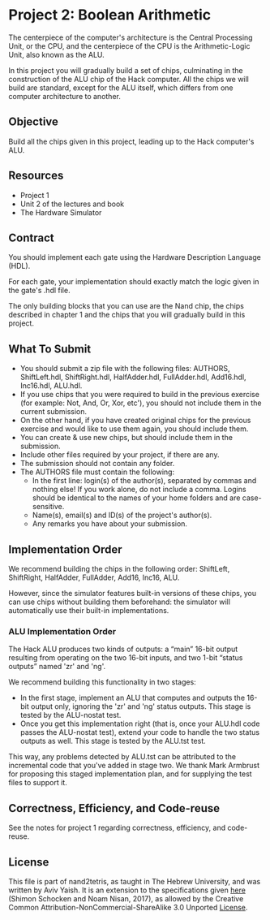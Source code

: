 # Project 2: Boolean Arithmetic

The centerpiece of the computer's architecture is the Central Processing Unit,
or the CPU, and the centerpiece of the CPU is the Arithmetic-Logic Unit, also
known as the ALU.

In this project you will gradually build a set of chips, culminating in the
construction of the ALU chip of the Hack computer. All the chips we will build
are standard, except for the ALU itself, which differs from one computer
architecture to another.

## Objective

Build all the chips given in this project, leading up to the Hack computer's ALU.

## Resources

- Project 1
- Unit 2 of the lectures and book
- The Hardware Simulator

## Contract

You should implement each gate using the Hardware Description Language (HDL).

For each gate, your implementation should exactly match the logic given in
the gate's .hdl file.

The only building blocks that you can use are the Nand chip, the chips described
in chapter 1 and the chips that you will gradually build in this project.

## What To Submit

- You should submit a zip file with the following files:
  AUTHORS, ShiftLeft.hdl, ShiftRight.hdl, HalfAdder.hdl, FullAdder.hdl,
  Add16.hdl, Inc16.hdl, ALU.hdl.
- If you use chips that you were required to build in the previous exercise
  (for example: Not, And, Or, Xor, etc'), you should not include them in the
  current submission.
- On the other hand, if you have created original chips for the previous
  exercise and would like to use them again, you should include them.
- You can create & use new chips, but should include them in the submission.
- Include other files required by your project, if there are any.
- The submission should not contain any folder.
- The AUTHORS file must contain the following:
  - In the first line: login(s) of the author(s), separated by commas and
    nothing else! If you work alone, do not include a comma.
    Logins should be identical to the names of your home folders and are
    case-sensitive.
  - Name(s), email(s) and ID(s) of the project's author(s).
  - Any remarks you have about your submission.

## Implementation Order

We recommend building the chips in the following order:
ShiftLeft, ShiftRight, HalfAdder, FullAdder, Add16, Inc16, ALU.

However, since the simulator features built-in versions of these chips, you can
use chips without building them beforehand: the simulator will automatically use
their built-in implementations.

### ALU Implementation Order

The Hack ALU produces two kinds of outputs: a “main” 16-bit output resulting
from operating on the two 16-bit inputs, and two 1-bit “status outputs” named
'zr' and 'ng'.

We recommend building this functionality in two stages:

- In the first stage, implement an ALU that computes and outputs the 16-bit
  output only, ignoring the 'zr' and 'ng' status outputs. This stage is tested
  by the ALU-nostat test.
- Once you get this implementation right (that is, once your ALU.hdl code passes
  the ALU-nostat test), extend your code to handle the two status outputs as
  well. This stage is tested by the ALU.tst test.

This way, any problems detected by ALU.tst can be attributed to the incremental
code that you've added in stage two. We thank Mark Armbrust for proposing this
staged implementation plan, and for supplying the test files to support it.

## Correctness, Efficiency, and Code-reuse

See the notes for project 1 regarding correctness, efficiency, and code-reuse.

## License

This file is part of nand2tetris, as taught in The Hebrew University, and
was written by Aviv Yaish. It is an extension to the specifications given
[here](https://www.nand2tetris.org) (Shimon Schocken and Noam Nisan, 2017),
as allowed by the Creative Common Attribution-NonCommercial-ShareAlike 3.0
Unported [License](https://creativecommons.org/licenses/by-nc-sa/3.0/).
